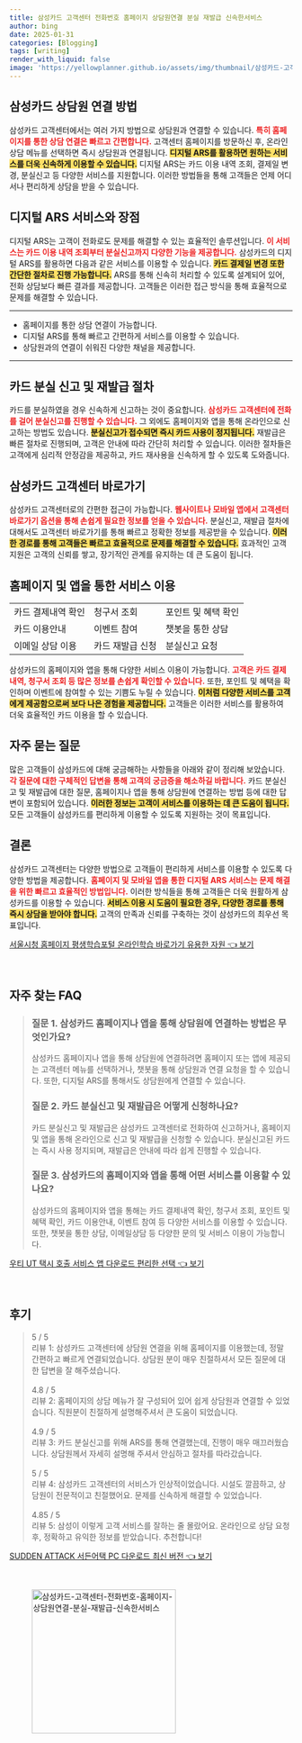 ```yaml
---
title: 삼성카드 고객센터 전화번호 홈페이지 상담원연결 분실 재발급 신속한서비스
author: bing
date: 2025-01-31
categories: [Blogging]
tags: [writing]
render_with_liquid: false
image: 'https://yellowplanner.github.io/assets/img/thumbnail/삼성카드-고객센터-전화번호-홈페이지-상담원연결-분실-재발급-신속한서비스.webp'
---
```



<h2 id='상담원 연결 방법'>삼성카드 상담원 연결 방법</h2>

<p>삼성카드 고객센터에서는 여러 가지 방법으로 상담원과 연결할 수 있습니다. <b><span style="color: #ee2323;">특히 홈페이지를 통한 상담 연결은 빠르고 간편합니다.</span></b> 고객센터 홈페이지를 방문하신 후, 온라인 상담 메뉴를 선택하면 즉시 상담원과 연결됩니다. <b><span style="background-color: #ffe066;">디지털 ARS를 활용하면 원하는 서비스를 더욱 신속하게 이용할 수 있습니다.</span></b> 디지털 ARS는 카드 이용 내역 조회, 결제일 변경, 분실신고 등 다양한 서비스를 지원합니다. 이러한 방법들을 통해 고객들은 언제 어디서나 편리하게 상담을 받을 수 있습니다.</p>

<h2 id='디지털 ARS 서비스 설명'>디지털 ARS 서비스와 장점</h2>

<p>디지털 ARS는 고객이 전화로도 문제를 해결할 수 있는 효율적인 솔루션입니다. <b><span style="color: #ee2323;">이 서비스는 카드 이용 내역 조회부터 분실신고까지 다양한 기능을 제공합니다.</span></b> 삼성카드의 디지털 ARS를 활용하면 다음과 같은 서비스를 이용할 수 있습니다. <b><span style="background-color: #ffe066;">카드 결제일 변경 또한 간단한 절차로 진행 가능합니다.</span></b> ARS를 통해 신속히 처리할 수 있도록 설계되어 있어, 전화 상담보다 빠른 결과를 제공합니다. 고객들은 이러한 접근 방식을 통해 효율적으로 문제를 해결할 수 있습니다.</p>

<hr />

<ul>
    <li>홈페이지를 통한 상담 연결이 가능합니다.</li>
    <li>디지털 ARS를 통해 빠르고 간편하게 서비스를 이용할 수 있습니다.</li>
    <li>상담원과의 연결이 쉬워진 다양한 채널을 제공합니다.</li>
</ul>

<hr />

<h2 id='분실 및 재발급 절차'>카드 분실 신고 및 재발급 절차</h2>

<p>카드를 분실하였을 경우 신속하게 신고하는 것이 중요합니다. <b><span style="color: #ee2323;">삼성카드 고객센터에 전화를 걸어 분실신고를 진행할 수 있습니다.</span></b> 그 외에도 홈페이지와 앱을 통해 온라인으로 신고하는 방법도 있습니다. <b><span style="background-color: #ffe066;">분실신고가 접수되면 즉시 카드 사용이 정지됩니다.</span></b> 재발급은 빠른 절차로 진행되며, 고객은 안내에 따라 간단히 처리할 수 있습니다. 이러한 절차들은 고객에게 심리적 안정감을 제공하고, 카드 재사용을 신속하게 할 수 있도록 도와줍니다.</p>

<h2 id='고객센터 바로가기'>삼성카드 고객센터 바로가기</h2>

<p>삼성카드 고객센터로의 간편한 접근이 가능합니다. <b><span style="color: #ee2323;">웹사이트나 모바일 앱에서 고객센터 바로가기 옵션을 통해 손쉽게 필요한 정보를 얻을 수 있습니다.</span></b> 분실신고, 재발급 절차에 대해서도 고객센터 바로가기를 통해 빠르고 정확한 정보를 제공받을 수 있습니다. <b><span style="background-color: #ffe066;">이러한 경로를 통해 고객들은 빠르고 효율적으로 문제를 해결할 수 있습니다.</span></b> 효과적인 고객지원은 고객의 신뢰를 쌓고, 장기적인 관계를 유지하는 데 큰 도움이 됩니다.</p>

<h2 id='홈페이지 및 앱 서비스 이용'>홈페이지 및 앱을 통한 서비스 이용</h2>

<table>
    <tr>
        <td>카드 결제내역 확인</td>
        <td>청구서 조회</td>
        <td>포인트 및 혜택 확인</td>
    </tr>
    <tr>
        <td>카드 이용안내</td>
        <td>이벤트 참여</td>
        <td>챗봇을 통한 상담</td>
    </tr>
    <tr>
        <td>이메일 상담 이용</td>
        <td>카드 재발급 신청</td>
        <td>분실신고 요청</td>
    </tr>
</table>

<p>삼성카드의 홈페이지와 앱을 통해 다양한 서비스 이용이 가능합니다. <b><span style="color: #ee2323;">고객은 카드 결제내역, 청구서 조회 등 많은 정보를 손쉽게 확인할 수 있습니다.</span></b> 또한, 포인트 및 혜택을 확인하며 이벤트에 참여할 수 있는 기쁨도 누릴 수 있습니다. <b><span style="background-color: #ffe066;">이처럼 다양한 서비스를 고객에게 제공함으로써 보다 나은 경험을 제공합니다.</span></b> 고객들은 이러한 서비스를 활용하여 더욱 효율적인 카드 이용을 할 수 있습니다.</p>

<h2 id='자주 묻는 질문'>자주 묻는 질문</h2>

<p>많은 고객들이 삼성카드에 대해 궁금해하는 사항들을 아래와 같이 정리해 보았습니다. <b><span style="color: #ee2323;">각 질문에 대한 구체적인 답변을 통해 고객의 궁금증을 해소하길 바랍니다.</span></b> 카드 분실신고 및 재발급에 대한 질문, 홈페이지나 앱을 통해 상담원에 연결하는 방법 등에 대한 답변이 포함되어 있습니다. <b><span style="background-color: #ffe066;">이러한 정보는 고객이 서비스를 이용하는 데 큰 도움이 됩니다.</span></b> 모든 고객들이 삼성카드를 편리하게 이용할 수 있도록 지원하는 것이 목표입니다.</p>

<h2 id='결론'>결론</h2>

<p>삼성카드 고객센터는 다양한 방법으로 고객들이 편리하게 서비스를 이용할 수 있도록 다양한 방법을 제공합니다. <b><span style="color: #ee2323;">홈페이지 및 모바일 앱을 통한 디지털 ARS 서비스는 문제 해결을 위한 빠르고 효율적인 방법입니다.</span></b> 이러한 방식들을 통해 고객들은 더욱 원활하게 삼성카드를 이용할 수 있습니다. <b><span style="background-color: #ffe066;">서비스 이용 시 도움이 필요한 경우, 다양한 경로를 통해 즉시 상담을 받아야 합니다.</span></b> 고객의 만족과 신뢰를 구축하는 것이 삼성카드의 최우선 목표입니다.</p>


<p><a class="click-button" title="서울시청 홈페이지 평생학습포털 온라인학습 바로가기 유용한 자원" href="https://yellowplanner.github.io/posts/%EC%84%9C%EC%9A%B8%EC%8B%9C%EC%B2%AD-%ED%99%88%ED%8E%98%EC%9D%B4%EC%A7%80-%ED%8F%89%EC%83%9D%ED%95%99%EC%8A%B5%ED%8F%AC%ED%84%B8-%EC%98%A8%EB%9D%BC%EC%9D%B8%ED%95%99%EC%8A%B5-%EB%B0%94%EB%A1%9C%EA%B0%80%EA%B8%B0-%EC%9C%A0%EC%9A%A9%ED%95%9C-%EC%9E%90%EC%9B%90/" rel="dofollow">서울시청 홈페이지 평생학습포털 온라인학습 바로가기 유용한 자원 👈 보기</a></p><br>
<h2 id='자주_찾는_FAQ'>자주 찾는 FAQ</h2>
<div itemscope="" itemtype="https://schema.org/FAQPage"> 
<blockquote> 
<div itemscope="" itemprop="mainEntity" itemtype="https://schema.org/Question"> 
<h3 itemprop="name">질문 1. 삼성카드 홈페이지나 앱을 통해 상담원에 연결하는 방법은 무엇인가요?</h3> 
<div itemscope="" itemprop="acceptedAnswer" itemtype="https://schema.org/Answer"> 
<span itemprop="text"> 
<p>삼성카드 홈페이지나 앱을 통해 상담원에 연결하려면 홈페이지 또는 앱에 제공되는 고객센터 메뉴를 선택하거나, 챗봇을 통해 상담원과 연결 요청을 할 수 있습니다. 또한, 디지털 ARS를 통해서도 상담원에게 연결할 수 있습니다.</p> 
</span> 
</div> 
</div> 
<div itemscope="" itemprop="mainEntity" itemtype="https://schema.org/Question"> 
<h3 itemprop="name">질문 2. 카드 분실신고 및 재발급은 어떻게 신청하나요?</h3> 
<div itemscope="" itemprop="acceptedAnswer" itemtype="https://schema.org/Answer"> 
<span itemprop="text"> 
<p>카드 분실신고 및 재발급은 삼성카드 고객센터로 전화하여 신고하거나, 홈페이지 및 앱을 통해 온라인으로 신고 및 재발급을 신청할 수 있습니다. 분실신고된 카드는 즉시 사용 정지되며, 재발급은 안내에 따라 쉽게 진행할 수 있습니다.</p> 
</span> 
</div> 
</div> 
<div itemscope="" itemprop="mainEntity" itemtype="https://schema.org/Question"> 
<h3 itemprop="name">질문 3. 삼성카드의 홈페이지와 앱을 통해 어떤 서비스를 이용할 수 있나요?</h3> 
<div itemscope="" itemprop="acceptedAnswer" itemtype="https://schema.org/Answer"> 
<span itemprop="text"> 
<p>삼성카드의 홈페이지와 앱을 통해는 카드 결제내역 확인, 청구서 조회, 포인트 및 혜택 확인, 카드 이용안내, 이벤트 참여 등 다양한 서비스를 이용할 수 있습니다. 또한, 챗봇을 통한 상담, 이메일상담 등 다양한 문의 및 서비스 이용이 가능합니다.</p> 
</span> 
</div> 
</div> 
</blockquote> 
</div>
<p><a class="click-button" title="우티 UT 택시 호출 서비스 앱 다운로드 편리한 선택" href="https://yellowplanner.github.io/posts/%EC%9A%B0%ED%8B%B0-UT-%ED%83%9D%EC%8B%9C-%ED%98%B8%EC%B6%9C-%EC%84%9C%EB%B9%84%EC%8A%A4-%EC%95%B1-%EB%8B%A4%EC%9A%B4%EB%A1%9C%EB%93%9C-%ED%8E%B8%EB%A6%AC%ED%95%9C-%EC%84%A0%ED%83%9D/" rel="dofollow">우티 UT 택시 호출 서비스 앱 다운로드 편리한 선택 👈 보기</a></p><br>
<h2 id='후기'>후기</h2>
<div itemscope itemtype="https://schema.org/Product">
  <blockquote>
  <div itemprop="review" itemscope itemtype="https://schema.org/Review">
      <div itemprop="reviewRating" itemscope itemtype="https://schema.org/Rating"> <span itemprop="ratingValue">5</span> / <span itemprop="bestRating">5</span> </div>
      <span itemprop="reviewBody">리뷰 1: 삼성카드 고객센터에 상담원 연결을 위해 홈페이지를 이용했는데, 정말 간편하고 빠르게 연결되었습니다. 상담원 분이 매우 친절하셔서 모든 질문에 대한 답변을 잘 해주셨습니다.</span>
  </div>
  <br>
  <div itemprop="review" itemscope itemtype="https://schema.org/Review">
      <div itemprop="reviewRating" itemscope itemtype="https://schema.org/Rating"> <span itemprop="ratingValue">4.8</span> / <span itemprop="bestRating">5</span> </div>
      <span itemprop="reviewBody">리뷰 2: 홈페이지의 상담 메뉴가 잘 구성되어 있어 쉽게 상담원과 연결할 수 있었습니다. 직원분이 친절하게 설명해주셔서 큰 도움이 되었습니다.</span>
  </div>
  <br>
  <div itemprop="review" itemscope itemtype="https://schema.org/Review">
      <div itemprop="reviewRating" itemscope itemtype="https://schema.org/Rating"> <span itemprop="ratingValue">4.9</span> / <span itemprop="bestRating">5</span> </div>
      <span itemprop="reviewBody">리뷰 3: 카드 분실신고를 위해 ARS를 통해 연결했는데, 진행이 매우 매끄러웠습니다. 상담원께서 자세히 설명해 주셔서 안심하고 절차를 따라갔습니다.</span>
  </div>
  <br>
  <div itemprop="review" itemscope itemtype="https://schema.org/Review">
      <div itemprop="reviewRating" itemscope itemtype="https://schema.org/Rating"> <span itemprop="ratingValue">5</span> / <span itemprop="bestRating">5</span> </div>
      <span itemprop="reviewBody">리뷰 4: 삼성카드 고객센터의 서비스가 인상적이었습니다. 시설도 깔끔하고, 상담원이 전문적이고 친절했어요. 문제를 신속하게 해결할 수 있었습니다.</span>
  </div>
  <br>
  <div itemprop="review" itemscope itemtype="https://schema.org/Review">
      <div itemprop="reviewRating" itemscope itemtype="https://schema.org/Rating"> <span itemprop="ratingValue">4.85</span> / <span itemprop="bestRating">5</span> </div>
      <span itemprop="reviewBody">리뷰 5: 삼성이 이렇게 고객 서비스를 잘하는 줄 몰랐어요. 온라인으로 상담 요청 후, 정확하고 유익한 정보를 받았습니다. 추천합니다!</span>
  </div>
  </blockquote>
</div>
<p><a class="click-button" title="SUDDEN ATTACK 서든어택 PC 다운로드 최신 버전" href="https://yellowplanner.github.io/posts/SUDDEN-ATTACK-%EC%84%9C%EB%93%A0%EC%96%B4%ED%83%9D-PC-%EB%8B%A4%EC%9A%B4%EB%A1%9C%EB%93%9C-%EC%B5%9C%EC%8B%A0-%EB%B2%84%EC%A0%84/" rel="dofollow">SUDDEN ATTACK 서든어택 PC 다운로드 최신 버전 👈 보기</a></p><br>
<figure class="image"><img src="https://yellowplanner.github.io/assets/img/thumbnail/삼성카드-고객센터-전화번호-홈페이지-상담원연결-분실-재발급-신속한서비스.webp" alt="삼성카드-고객센터-전화번호-홈페이지-상담원연결-분실-재발급-신속한서비스" width="256" height="256"></figure>